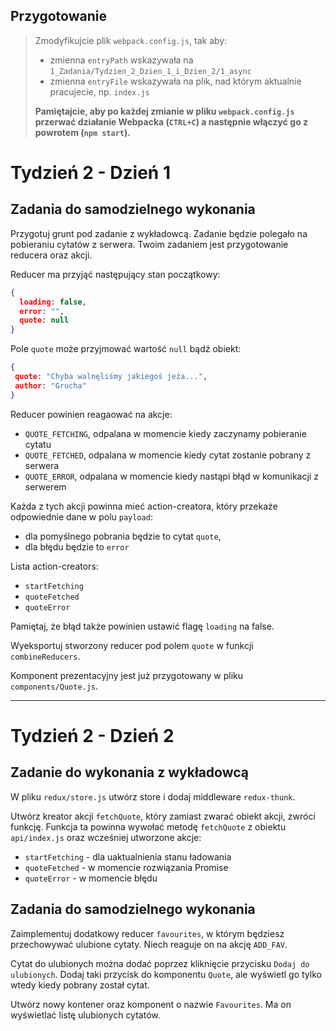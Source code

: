 ## Przygotowanie
> Zmodyfikujcie plik `webpack.config.js`, tak aby:
> - zmienna `entryPath` wskazywała na `1_Zadania/Tydzien_2_Dzien_1_i_Dzien_2/1_async`
> - zmienna `entryFile` wskazywała na plik, nad którym aktualnie pracujecie, np. `index.js`
>
> **Pamiętajcie, aby po każdej zmianie w pliku `webpack.config.js` przerwać działanie Webpacka (`CTRL+C`) a następnie włączyć go z powrotem (`npm start`).**


# Tydzień 2 - Dzień 1

## Zadania do samodzielnego wykonania

Przygotuj grunt pod zadanie z wykładowcą. Zadanie będzie polegało na pobieraniu cytatów z serwera. Twoim zadaniem jest przygotowanie reducera oraz akcji.

Reducer ma przyjąć następujący stan początkowy:

```json
{
  loading: false,
  error: "",
  quote: null
}
```

Pole `quote` może przyjmować wartość `null` bądź obiekt:

```json
{
 quote: "Chyba walnęliśmy jakiegoś jeża...",
 author: "Grucha"
}
```

Reducer powinien reagaować na akcje:
 
- `QUOTE_FETCHING`, odpalana w momencie kiedy zaczynamy pobieranie cytatu
- `QUOTE_FETCHED`, odpalana w momencie kiedy cytat zostanie pobrany z serwera
- `QUOTE_ERROR`, odpalana w momencie kiedy nastąpi błąd w komunikacji z serwerem

Każda z tych akcji powinna mieć action-creatora, który przekaże odpowiednie dane w polu `payload`:

- dla pomyślnego pobrania będzie to cytat `quote`,
- dla błędu będzie to `error`

Lista action-creators:

- `startFetching`
- `quoteFetched`
- `quoteError`

Pamiętaj, że błąd także powinien ustawić flagę `loading` na false.

Wyeksportuj stworzony reducer pod polem `quote` w funkcji `combineReducers`.

Komponent prezentacyjny jest już przygotowany w pliku `components/Quote.js`.


--- 

# Tydzień 2 - Dzień 2

## Zadanie do wykonania z wykładowcą

W pliku `redux/store.js` utwórz store i dodaj middleware `redux-thunk`.

Utwórz kreator akcji `fetchQuote`, który zamiast zwarać obiekt akcji, zwróci funkcję.
Funkcja ta powinna wywołać metodę `fetchQuote` z obiektu `api/index.js` oraz wcześniej utworzone akcje:

- `startFetching` - dla uaktualnienia stanu ładowania
- `quoteFetched` - w momencie rozwiązania Promise
- `quoteError` - w momencie błędu

## Zadania do samodzielnego wykonania

Zaimplementuj dodatkowy reducer `favourites`, w którym będziesz przechowywać ulubione cytaty. Niech reaguje on na akcję `ADD_FAV`.

Cytat do ulubionych można dodać poprzez kliknięcie przycisku `Dodaj do ulubionych`.
Dodaj taki przycisk do komponentu `Quote`, ale wyświetl go tylko wtedy kiedy pobrany został cytat.

Utwórz nowy kontener oraz komponent o nazwie `Favourites`. Ma on wyświetlać listę ulubionych cytatów.
